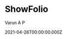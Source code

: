 ---
title: ShowFolio
github: https://github.com/apvarun/showfolio-hugo-theme
demo: https://showfolio.vercel.app/
author: Varun A P
date: 2021-04-26T00:00:00.000Z
ssg:
  - Hugo
cms:
  - Markdown
css:
  - Tailwind
category:
  - Blog
  - Portfolio
description: Modern portfolio theme for your Hugo site
draft: true
publish_date: '2021-04-24T12:51:41Z'
update_date: '2022-09-01T03:24:27Z'
github_star: 74
github_fork: 34
---